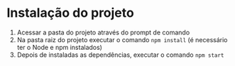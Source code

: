 # Instalação do projeto
1. Acessar a pasta do projeto através do prompt de comando
2. Na pasta raiz do projeto executar o comando `npm install` (é necessário ter o Node e npm instalados)
3. Depois de instaladas as dependências, executar o comando `npm start`
